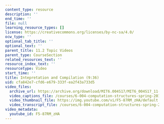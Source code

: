 ```yaml
---
content_type: resource
description: ''
end_time: ''
file: null
learning_resource_types: []
license: https://creativecommons.org/licenses/by-nc-sa/4.0/
ocw_type: ''
optional_tab_title: ''
optional_text: ''
parent_title: 11.2 Topic Videos
parent_type: CourseSection
related_resources_text: ''
resource_index_text: ''
resourcetype: Video
start_time: ''
title: Intepretation and Compilation (9:36)
uid: cfa842e7-cfd6-e679-333f-ea2f43a733d5
video_files:
  archive_url: https://archive.org/download/MIT6.004S17/MIT6_004S17_11-02-01_300k.mp4
  video_captions_file: /courses/6-004-computation-structures-spring-2017/5e7c94dd217b5843a43b14904ed85c5e_F5-87RM_zHA.vtt
  video_thumbnail_file: https://img.youtube.com/vi/F5-87RM_zHA/default.jpg
  video_transcript_file: /courses/6-004-computation-structures-spring-2017/ba169fc69a7bc4da427df6d701fbda5d_F5-87RM_zHA.pdf
video_metadata:
  youtube_id: F5-87RM_zHA
---
```

